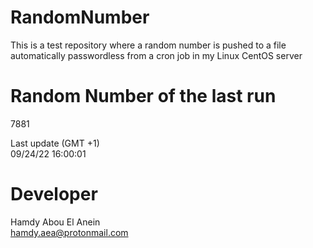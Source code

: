 # RandomNumber    
This is a test repository where a random number is pushed to a file automatically passwordless from a cron job in my Linux CentOS server    
# Random Number of the last run   
7881
      
Last update (GMT +1)    
09/24/22 16:00:01
# Developer    
Hamdy Abou El Anein   
hamdy.aea@protonmail.com
